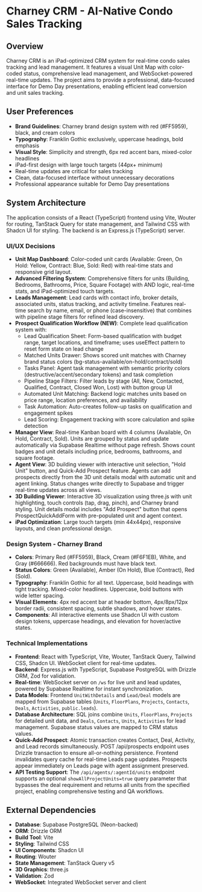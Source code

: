 # Charney CRM - AI-Native Condo Sales Tracking

## Overview
Charney CRM is an iPad-optimized CRM system for real-time condo sales tracking and lead management. It features a visual Unit Map with color-coded status, comprehensive lead management, and WebSocket-powered real-time updates. The project aims to provide a professional, data-focused interface for Demo Day presentations, enabling efficient lead conversion and unit sales tracking.

## User Preferences
- **Brand Guidelines**: Charney brand design system with red (#FF5959), black, and cream colors
- **Typography**: Franklin Gothic exclusively, uppercase headings, bold emphasis
- **Visual Style**: Simplicity and strength, 6px red accent bars, mixed-color headlines
- iPad-first design with large touch targets (44px+ minimum)
- Real-time updates are critical for sales tracking
- Clean, data-focused interface without unnecessary decorations
- Professional appearance suitable for Demo Day presentations

## System Architecture
The application consists of a React (TypeScript) frontend using Vite, Wouter for routing, TanStack Query for state management, and Tailwind CSS with Shadcn UI for styling. The backend is an Express.js (TypeScript) server.

### UI/UX Decisions
- **Unit Map Dashboard**: Color-coded unit cards (Available: Green, On Hold: Yellow, Contract: Blue, Sold: Red) with real-time stats and responsive grid layout.
- **Advanced Filtering System**: Comprehensive filters for units (Building, Bedrooms, Bathrooms, Price, Square Footage) with AND logic, real-time stats, and iPad-optimized touch targets.
- **Leads Management**: Lead cards with contact info, broker details, associated units, status tracking, and activity timeline. Features real-time search by name, email, or phone (case-insensitive) that combines with pipeline stage filters for refined lead discovery.
- **Prospect Qualification Workflow (NEW)**: Complete lead qualification system with:
  - Lead Qualification Sheet: Form-based qualification with budget range, target locations, and timeframe; uses useEffect pattern to reset form state on lead change
  - Matched Units Drawer: Shows scored unit matches with Charney brand status colors (bg-status-available/on-hold/contract/sold)
  - Tasks Panel: Agent task management with semantic priority colors (destructive/accent/secondary tokens) and task completion
  - Pipeline Stage Filters: Filter leads by stage (All, New, Contacted, Qualified, Contract, Closed Won, Lost) with button group UI
  - Automated Unit Matching: Backend logic matches units based on price range, location preferences, and availability
  - Task Automation: Auto-creates follow-up tasks on qualification and engagement spikes
  - Lead Scoring: Engagement tracking with score calculation and spike detection
- **Manager View**: Real-time Kanban board with 4 columns (Available, On Hold, Contract, Sold). Units are grouped by status and update automatically via Supabase Realtime without page refresh. Shows count badges and unit details including price, bedrooms, bathrooms, and square footage.
- **Agent View**: 3D building viewer with interactive unit selection, "Hold Unit" button, and Quick-Add Prospect feature. Agents can add prospects directly from the 3D unit details modal with automatic unit and agent linking. Status changes write directly to Supabase and trigger real-time updates across all views.
- **3D Building Viewer**: Interactive 3D visualization using three.js with unit highlighting, touch controls (tap, drag, pinch), and Charney brand styling. Unit details modal includes "Add Prospect" button that opens ProspectQuickAddForm with pre-populated unit and agent context.
- **iPad Optimization**: Large touch targets (min 44x44px), responsive layouts, and clean professional design.

### Design System - Charney Brand
- **Colors**: Primary Red (#FF5959), Black, Cream (#F6F1EB), White, and Gray (#666666). Red backgrounds must have black text.
- **Status Colors**: Green (Available), Amber (On Hold), Blue (Contract), Red (Sold).
- **Typography**: Franklin Gothic for all text. Uppercase, bold headings with tight tracking. Mixed-color headlines. Uppercase, bold buttons with wide letter spacing.
- **Visual Elements**: 4px red accent bar at header bottom, 4px/8px/12px border radii, consistent spacing, subtle shadows, and hover states.
- **Components**: All interactive elements use Shadcn UI with custom design tokens, uppercase headings, and elevation for hover/active states.

### Technical Implementations
- **Frontend**: React with TypeScript, Vite, Wouter, TanStack Query, Tailwind CSS, Shadcn UI. WebSocket client for real-time updates.
- **Backend**: Express.js with TypeScript, Supabase PostgreSQL with Drizzle ORM, Zod for validation.
- **Real-time**: WebSocket server on `/ws` for live unit and lead updates, powered by Supabase Realtime for instant synchronization.
- **Data Models**: Frontend `UnitWithDetails` and `Lead/Deal` models are mapped from Supabase tables (`Units`, `FloorPlans`, `Projects`, `Contacts`, `Deals`, `Activities`, `public.leads`).
- **Database Architecture**: SQL joins combine `Units`, `FloorPlans`, `Projects` for detailed unit data, and `Deals`, `Contacts`, `Units`, `Activities` for lead management. Supabase status values are mapped to CRM status values.
- **Quick-Add Prospect**: Atomic transaction creates Contact, Deal, Activity, and Lead records simultaneously. POST /api/prospects endpoint uses Drizzle transaction to ensure all-or-nothing persistence. Frontend invalidates query cache for real-time Leads page updates. Prospects appear immediately on Leads page with agent assignment preserved.
- **API Testing Support**: The `/api/agents/:agentId/units` endpoint supports an optional `showAllProjectUnits=true` query parameter that bypasses the deal requirement and returns all units from the specified project, enabling comprehensive testing and QA workflows.

## External Dependencies
- **Database**: Supabase PostgreSQL (Neon-backed)
- **ORM**: Drizzle ORM
- **Build Tool**: Vite
- **Styling**: Tailwind CSS
- **UI Components**: Shadcn UI
- **Routing**: Wouter
- **State Management**: TanStack Query v5
- **3D Graphics**: three.js
- **Validation**: Zod
- **WebSocket**: Integrated WebSocket server and client